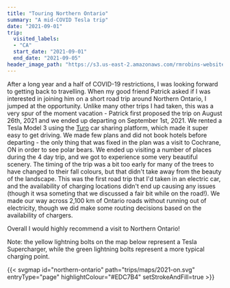 ```yaml
---
title: "Touring Northern Ontario"
summary: "A mid-COVID Tesla trip"
date: "2021-09-01"
trip:
  visited_labels:
  - "CA"
  start_date: "2021-09-01"
  end_date: "2021-09-05"
header_image_path: "https://s3.us-east-2.amazonaws.com/rmrobins-website-photos/2021-09-northern-ontario/DSC_0911.jpg"
---
```


After a long year and a half of COVID-19 restrictions, I was looking forward to getting back to travelling. When my good friend Patrick asked if I was interested in joining him on a short road trip around Northern Ontario, I jumped at the opportunity. Unlike many other trips I had taken, this was a very spur of the moment vacation - Patrick first proposed the trip on August 26th, 2021 and we ended up departing on September 1st, 2021. We rented a Tesla Model 3 using the [Turo](https://turo.com/ca/en) car sharing platform, which made it super easy to get driving. We made few plans and did not book hotels before departing - the only thing that was fixed in the plan was a visit to Cochrane, ON in order to see polar bears. We ended up visiting a number of places during the 4 day trip, and we got to experience some very beautiful scenery. The timing of the trip was a bit too early for many of the trees to have changed to their fall colours, but that didn't take away from the beauty of the landscape. This was the first road trip that I'd taken in an electric car, and the availability of charging locations didn't end up causing any issues (though it wsa someting that we discussed a fair bit while on the road!). We made our way across 2,100 km of Ontario roads without running out of electricity, though we did make some routing decisions based on the availability of chargers.

Overall I would highly recommend a visit to Northern Ontario!

Note: the yellow lightning bolts on the map below represent a Tesla Supercharger, while the green lightning bolts represent a more typical charging point.

{{< svgmap id="northern-ontario" path="trips/maps/2021-on.svg" entryType="page" highlightColour="#EDC7B4" setStrokeAndFill=true >}}
